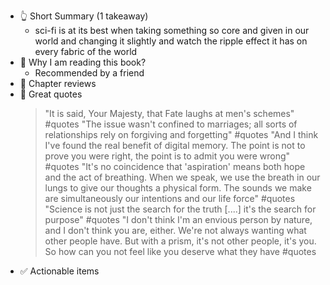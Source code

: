 - 👆 Short Summary (1 takeaway)
    - sci-fi is at its best when taking something so core and given in our world and changing it slightly and watch the ripple effect it has on every fabric of the world
- 🧐 Why I am reading this book?
    - Recommended by a friend
- 📖 Chapter reviews
- 🙊 Great quotes
    > "It is said, Your Majesty, that Fate laughs at men's schemes" #quotes 
    > "The issue wasn't confined to marriages; all sorts of relationships rely on forgiving and forgetting" #quotes 
    > "And I think I've found the real benefit of digital memory. The point is not to prove you were right, the point is to admit you were wrong" #quotes 
    > "It's no coincidence that 'aspiration' means both hope and the act of breathing. When we speak, we use the breath in our lungs to give our thoughts a physical form. The sounds we make are simultaneously our intentions and our life force" #quotes "Science is not just the search for the truth [....] it's the search for purpose" #quotes 
    > "I don't think I'm an envious person by nature, and I don't think you are, either. We're not always wanting what other people have. But with a prism, it's not other people, it's you. So how can you not feel like you deserve what they have #quotes 
- ✅ Actionable items
